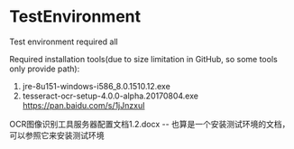 # TestEnvironment
Test environment required all


Required installation tools(due to size limitation in GitHub, so some tools only provide path):
1. jre-8u151-windows-i586_8.0.1510.12.exe
2. tesseract-ocr-setup-4.0.0-alpha.20170804.exe
https://pan.baidu.com/s/1jJnzxuI


OCR图像识别工具服务器配置文档1.2.docx  -- 也算是一个安装测试环境的文档，可以参照它来安装测试环境
